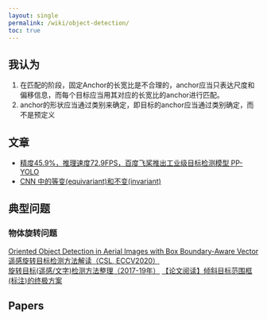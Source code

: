 ```yaml
---
layout: single
permalink: /wiki/object-detection/
toc: true
---
```


## 我认为

1. 在匹配的阶段，固定Anchor的长宽比是不合理的，anchor应当只表达尺度和偏移信息，而每个目标应当用其对应的长宽比的anchor进行匹配。  
2. anchor的形状应当通过类别来确定，即目标的anchor应当通过类别确定，而不是预定义

## 文章

- [精度45.9%，推理速度72.9FPS，百度飞桨推出工业级目标检测模型 PP-YOLO](https://mp.weixin.qq.com/s?__biz=MzIzNjc1NzUzMw==&mid=2247550882&idx=2&sn=65ad74eb647de9f47143de6306e45496&chksm=e8d0b0d0dfa739c6f92fb0513c208e34c5f7e8fa114ad4c1122602972c33e61cbd4fa4bd694d&mpshare=1&scene=1&srcid=0813mNBu8yAQIUKS5cvSgg8o&sharer_sharetime=1597298235331&sharer_shareid=b72104ff5f54bd94e90ff3fc1c88a136&version=3.0.27.2701&platform=win&rd2werd=1#wechat_redirect)
- [CNN 中的等变(equivariant)和不变(invariant)](http://www.lunarnai.cn/2018/03/23/CNN_euivariant_invariant/)

## 典型问题

### 物体旋转问题

[Oriented Object Detection in Aerial Images with Box Boundary-Aware Vector][BBA-Vectors]  
[遥感旋转目标检测方法解读（CSL, ECCV2020）](https://zhuanlan.zhihu.com/p/111493759)  
[旋转目标(遥感/文字)检测方法整理（2017-19年）](https://zhuanlan.zhihu.com/p/98703562)
[【论文阅读】倾斜目标范围框(标注)的终极方案](https://zhuanlan.zhihu.com/p/150780620)

[BBA-Vectors]: https://arxiv.org/pdf/2008.07043v1.pdf

## Papers


